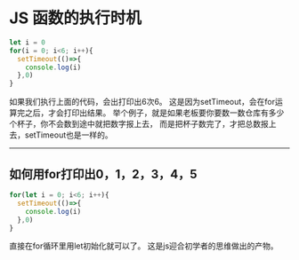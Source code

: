 # JS 函数的执行时机
``` js
let i = 0
for(i = 0; i<6; i++){
  setTimeout(()=>{
    console.log(i)
  },0)
}
```
如果我们执行上面的代码，会出打印出6次6。
这是因为setTimeout，会在for运算完之后，才会打印出结果。
举个例子，就是如果老板要你要数一数仓库有多少个杯子，你不会数到途中就把数字报上去，
而是把杯子数完了，才把总数报上去，setTimeout也是一样的。

------------------------------------------------------------------------------

## 如何用for打印出0，1，2，3，4，5

```js
for(let i = 0; i<6; i++){
  setTimeout(()=>{
    console.log(i)
  },0)
}
```
直接在for循环里用let初始化就可以了。
这是js迎合初学者的思维做出的产物。
